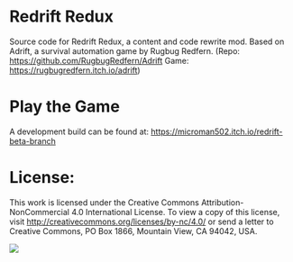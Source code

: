 # Redrift Redux
Source code for Redrift Redux, a content and code rewrite mod.
Based on Adrift, a survival automation game by Rugbug Redfern. (Repo: https://github.com/RugbugRedfern/Adrift Game: https://rugbugredfern.itch.io/adrift)

# Play the Game
A development build can be found at: https://microman502.itch.io/redrift-beta-branch

# License:
This work is licensed under the Creative Commons Attribution-NonCommercial 4.0 International License. To view a copy of this license, visit http://creativecommons.org/licenses/by-nc/4.0/ or send a letter to Creative Commons, PO Box 1866, Mountain View, CA 94042, USA.

![](https://img.itch.zone/aW1hZ2UvMzIyMTMxLzE3OTM3NjYucG5n/original/j4DXIE.png)
